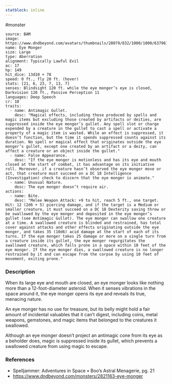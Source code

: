 ```yaml
---
statblock: inline
---
```

 #monster 

```statblock
source: BAM
image: https://www.dndbeyond.com/avatars/thumbnails/28079/832/1000/1000/637961800761621184.jpeg
name: Eye Monger
size: Large
type: Aberration
alignment: Typically Lawful Evil
ac: 17
hp: 149
hit_dice: 13d10 + 78
speed: 0 ft., fly 20 ft. (hover)
stats: [21, 6, 23, 7, 13, 7]
senses: Blindsight 120 ft. while the eye monger’s eye is closed, Darkvision 120 ft., Passive Perception 11
languages: Deep Speech
cr: 10
traits:
  - name: Antimagic Gullet.
    desc: "Magical effects, including those produced by spells and magic items but excluding those created by artifacts or deities, are suppressed inside the eye monger’s gullet. Any spell slot or charge expended by a creature in the gullet to cast a spell or activate a property of a magic item is wasted. While an effect is suppressed, it doesn’t function, but the time it spends suppressed counts against its duration. No spell or magical effect that originates outside the eye monger’s gullet, except one created by an artifact or a deity, can affect a creature or an object inside the gullet."
  - name: False Appearance.
    desc: "If the eye monger is motionless and has its eye and mouth closed at the start of combat, it has advantage on its initiative roll. Moreover, if a creature hasn’t observed the eye monger move or act, that creature must succeed on a DC 18 Intelligence (Investigation) check to discern that the eye monger is animate."
  - name: Unusual Nature.
    desc: The eye monger doesn’t require air.
actions:
  - name: Bite.
    desc: "Melee Weapon Attack: +9 to hit, reach 5 ft., one target. Hit: 12 (2d6 + 5) piercing damage, and if the target is a Medium or smaller creature, it must succeed on a DC 18 Dexterity saving throw or be swallowed by the eye monger and deposited in the eye monger’s gullet (see Antimagic Gullet). The eye monger can swallow one creature at a time. A swallowed creature is blinded and restrained, has total cover against attacks and other effects originating outside the eye monger, and takes 35 (10d6) acid damage at the start of each of its turns. If the eye monger takes 25 damage or more on a single turn from a creature inside its gullet, the eye monger regurgitates the swallowed creature, which falls prone in a space within 10 feet of the eye monger. If the eye monger dies, a swallowed creature is no longer restrained by it and can escape from the corpse by using 10 feet of movement, exiting prone."
```

### Description

When its large eye and mouth are closed, an eye monger looks like nothing more than a 12-foot-diameter asteroid. When it senses vibrations in the space around it, the eye monger opens its eye and reveals its true, menacing nature.

An eye monger has no use for treasure, but its belly might hold a fair amount of incidental valuables that it can’t digest, including coins, metal weapons, gemstones, and magic items that belonged to the creatures it swallowed.

Although an eye monger doesn’t project an antimagic cone from its eye as a beholder does, magic is suppressed inside its gullet, which prevents a swallowed creature from using magic to escape.

### References

* Spelljammer: Adventures in Space • Boo’s Astral Menagerie, pg. 21
* https://www.dndbeyond.com/monsters/2821163-eye-monger
